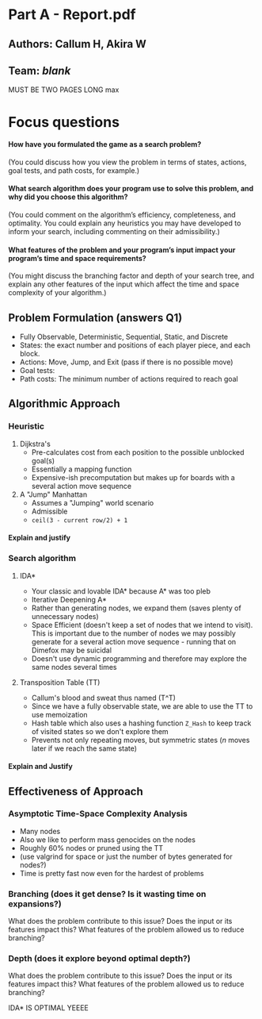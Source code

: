 # Part A - Report.pdf

## Authors: Callum H, Akira W
## Team: _blank_

MUST BE TWO PAGES LONG max

# Focus questions

#### How have you formulated the game as a search problem?
(You could discuss how you view the problem in terms of states, actions, goal tests, and path costs, for example.)

#### What search algorithm does your program use to solve this problem, and why did you choose this algorithm?
(You could comment on the algorithm’s efficiency, completeness, and optimality. You could explain any
heuristics you may have developed to inform your search, including commenting on their admissibility.)

#### What features of the problem and your program’s input impact your program’s time and space requirements?
(You might discuss the branching factor and depth of your search tree, and explain any other features of the
input which affect the time and space complexity of your algorithm.)

## Problem Formulation (answers Q1)
- Fully Observable, Deterministic, Sequential, Static, and Discrete
- States: the exact number and positions of each player piece, and each block. 
- Actions: Move, Jump, and Exit (pass if there is no possible move)
- Goal tests: 
- Path costs: The minimum number of actions required to reach goal

## Algorithmic Approach

### Heuristic

1. Dijkstra's
    - Pre-calculates cost from each position to the possible unblocked goal(s)
    - Essentially a mapping function
    - Expensive-ish precomputation but makes up for boards with a several action move sequence 
2. A "Jump" Manhattan
    - Assumes a "Jumping" world scenario
    - Admissible
    - `ceil(3 - current row/2) + 1`

#### Explain and justify

### Search algorithm

1. IDA*
    - Your classic and lovable IDA* because A* was too pleb
    - Iterative Deepening A*
    - Rather than generating nodes, we expand them (saves plenty of unnecessary nodes)
    - Space Efficient (doesn't keep a set of nodes that we intend to visit). This is important due to the number of nodes we may possibly generate for a several action move sequence - running that on Dimefox may be suicidal
    - Doesn't use dynamic programming and therefore may explore the same nodes several times

2. Transposition Table (TT)
    - Callum's blood and sweat thus named (T^T)
    - Since we have a fully observable state, we are able to use the TT to use memoization
    - Hash table which also uses a hashing function `Z_Hash` to keep track of visited states so we don't explore them
    - Prevents not only repeating moves, but symmetric states ($n$ moves later if we reach the same state)


#### Explain and Justify

## Effectiveness of Approach

### Asymptotic Time-Space Complexity Analysis
- Many nodes
- Also we like to perform mass genocides on the nodes
- Roughly 60% nodes or pruned using the TT
- (use valgrind for space or just the number of bytes generated for nodes?)
- Time is pretty fast now even for the hardest of problems 

### Branching (does it get dense? Is it wasting time on expansions?)
What does the problem contribute to this issue?
Does the input or its features impact this?
What features of the problem allowed us to reduce branching?

### Depth (does it explore beyond optimal depth?)
What does the problem contribute to this issue?
Does the input or its features impact this?
What features of the problem allowed us to reduce branching?

IDA* IS OPTIMAL YEEEE
